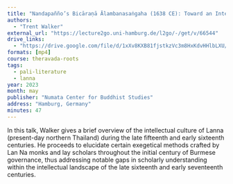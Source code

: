 ```yaml
---
title: "Nandapañño’s Bicāraṇā Ālambanasaṅgaha (1638 CE): Toward an Intellectual History of Northern Thai Exegesis"
authors:
  - "Trent Walker"
external_url: "https://lecture2go.uni-hamburg.de/l2go/-/get/v/66544"
drive_links:
  - "https://drive.google.com/file/d/1xXv8KXB81fjstkzVc3m8HxKdvHHlbLXU/view?usp=sharing"
formats: [mp4]
course: theravada-roots
tags:
  - pali-literature
  - lanna
year: 2023
month: may
publisher: "Numata Center for Buddhist Studies"
address: "Hamburg, Germany"
minutes: 47
---
```


In this talk, Walker gives a brief overview of the intellectual culture of Lanna (present-day northern Thailand) during the late fifteenth and early sixteenth centuries. He proceeds to elucidate certain exegetical methods crafted by Lan Na monks and lay scholars throughout the initial century of Burmese governance, thus addressing notable gaps in scholarly understanding within the intellectual landscape of the late sixteenth and early seventeenth centuries.
